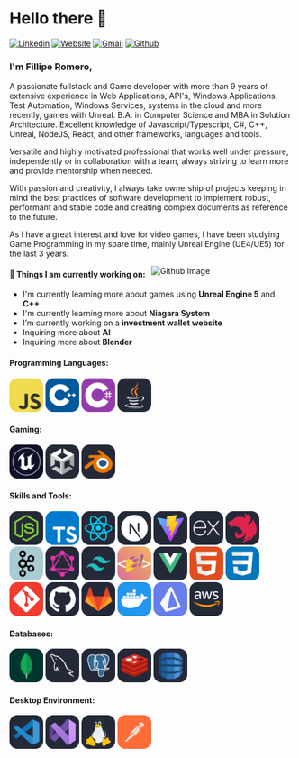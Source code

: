 # Hello there 👋
[![Linkedin](https://img.shields.io/badge/-LinkedIn-blue?style=flat&logo=Linkedin&logoColor=white)](https://www.linkedin.com/in/filliperomero/)
[![Website](https://img.shields.io/badge/website-000000?style=for-the-badge&logo=About.me&logoColor=white)](https://www.filliperomero.com)
[![Gmail](https://img.shields.io/badge/-Gmail-c14438?style=flat&logo=Gmail&logoColor=white)](mailto:fillipe.romero@gmail.com)
[![Github](https://img.shields.io/badge/-Github-000?style=flat&logo=Github&logoColor=white)](https://github.com/filliperomero)

### I'm Fillipe Romero,
A passionate fullstack and Game developer with more than 9 years of extensive experience in Web Applications, API's, Windows Applications, Test Automation, Windows Services, systems in the cloud and more recently, games with Unreal. B.A. in Computer Science and MBA in Solution Architecture. Excellent knowledge of Javascript/Typescript, C#, C++, Unreal, NodeJS, React, and other frameworks, languages and tools.

Versatile and highly motivated professional that works well under pressure, independently or in collaboration with a team, always striving to learn more and provide mentorship when needed.

With passion and creativity, I always take ownership of projects keeping in mind the best practices of software development to implement robust, performant and stable code and creating complex documents as reference to the future.

As I have a great interest and love for video games, I have been studying Game Programming in my spare time, mainly Unreal Engine (UE4/UE5) for the last 3 years.

<img width="50%" align="right" alt="Github Image" src="https://raw.githubusercontent.com/onimur/.github/master/.resources/git-header.svg" />

#### 🌱 Things I am currently working on:
- I'm currently learning more about games using **Unreal Engine 5** and **C++**
- I'm currently learning more about **Niagara System**
- I’m currently working on a **investment wallet website**
- Inquiring more about **AI**
- Inquiring more about **Blender**

<h4>Programming Languages:</h4>
<p align="left">
 <img style="margin: auto;" src="https://raw.githubusercontent.com/filliperomero/filliperomero/master/icons/JavaScript.svg" alt=javascript width="60" height="60"/>
 <img style="margin: auto;" src="https://raw.githubusercontent.com/filliperomero/filliperomero/master/icons/CPP.svg" alt=cplusplus width="60" height="60"/>
 <img style="margin: auto;" src="https://raw.githubusercontent.com/filliperomero/filliperomero/master/icons/CS.svg" alt=csharp width="60" height="60"/>
 <img style="margin: auto;" src="https://raw.githubusercontent.com/filliperomero/filliperomero/master/icons/java.svg" alt=java width="60" height="60" />
</p>

<h4>Gaming:</h4>
<p align="left">
 <img style="margin: auto;" src="https://raw.githubusercontent.com/filliperomero/filliperomero/master/icons/unrealEngine.svg" alt="unreal" width="60" height="60"/>
 <img style="margin: auto;" src="https://raw.githubusercontent.com/filliperomero/filliperomero/master/icons/unity.svg" alt="unity" width="60" height="60"/>
 <img style="margin: auto;" src="https://raw.githubusercontent.com/filliperomero/filliperomero/master/icons/Blender.svg" alt="Blender" width="60" height="60"/>
</p>

<h4>Skills and Tools:</h4>
<p align="left">
	<img style="margin: auto;" src="https://raw.githubusercontent.com/filliperomero/filliperomero/master/icons/NodeJS.svg" alt=node width="60" height="60"/>
  <img style="margin: auto;" src="https://raw.githubusercontent.com/filliperomero/filliperomero/master/icons/TypeScript.svg" alt=ts width="60" height="60"/>
  <img style="margin: auto;" src="https://raw.githubusercontent.com/filliperomero/filliperomero/master/icons/React.svg" alt=react width="60" height="60"/>
  <img style="margin: auto;" src="https://raw.githubusercontent.com/filliperomero/filliperomero/master/icons/nextjs.svg" alt=nextjs width="60" height="60"/>
  <img style="margin: auto;" src="https://raw.githubusercontent.com/filliperomero/filliperomero/master/icons/Vite.svg" alt="Vite" width="60" height="60"/>
  <img style="margin: auto;" src="https://raw.githubusercontent.com/filliperomero/filliperomero/master/icons/Expressjs.svg" alt=Expressjs width="60" height="60"/>
  <img style="margin: auto;" src="https://raw.githubusercontent.com/filliperomero/filliperomero/master/icons/Nestjs.svg" alt=Nestjs width="60" height="60"/>
  <img style="margin: auto;" src="https://raw.githubusercontent.com/filliperomero/filliperomero/master/icons/Kafka.svg" alt=Kafka width="60" height="60"/>
  <img style="margin: auto;" src="https://raw.githubusercontent.com/filliperomero/filliperomero/master/icons/Graphql.svg" alt=Graphql width="60" height="60"/>  
  <img style="margin: auto;" src="https://raw.githubusercontent.com/filliperomero/filliperomero/master/icons/tailwindcss.svg" alt=tailwindcss width="60" height="60"/>
  <img style="margin: auto;" src="https://raw.githubusercontent.com/filliperomero/filliperomero/master/icons/StyledComponents.svg" alt=styledcomponents width="60" height="60"/>
  <img style="margin: auto;" src="https://raw.githubusercontent.com/filliperomero/filliperomero/master/icons/VueJS.svg" alt=vue width="60" height="60"/>
  <img style="margin: auto;" src="https://raw.githubusercontent.com/filliperomero/filliperomero/master/icons/HTML.svg" alt=html5 width="60" height="60"/>
  <img style="margin: auto;" src="https://raw.githubusercontent.com/filliperomero/filliperomero/master/icons/CSS.svg" alt=css3 width="60" height="60"/>
  <img style="margin: auto;" src="https://raw.githubusercontent.com/filliperomero/filliperomero/master/icons/Git.svg" alt=git width="60" height="60"/>
  <img style="margin: auto;" src="https://raw.githubusercontent.com/filliperomero/filliperomero/master/icons/Github.svg" alt=github width="60" height="60"/>
  <img style="margin: auto;" src="https://raw.githubusercontent.com/filliperomero/filliperomero/master/icons/GitLab.svg" alt=gitlab width="60" height="60"/>
  <img style="margin: auto;" src="https://raw.githubusercontent.com/filliperomero/filliperomero/master/icons/docker.svg" alt=github width="60" height="60"/>
  <img style="margin: auto;" src="https://raw.githubusercontent.com/filliperomero/filliperomero/master/icons/Prisma.svg" alt=prisma width="60" height="60"/>
  <img style="margin: auto;" src="https://raw.githubusercontent.com/filliperomero/filliperomero/master/icons/AWS.svg" alt=aws width="60" height="60"/>
</p>

<h4>Databases:</h4>
<p align="left">
	<img style="margin: auto;" src="https://raw.githubusercontent.com/filliperomero/filliperomero/master/icons/MongoDB.svg" alt=mongodb width="60" height="60"/>
  <img style="margin: auto;" src="https://raw.githubusercontent.com/filliperomero/filliperomero/master/icons/MySQL.svg" alt=mysql width="60" height="60"/>
  <img style="margin: auto;" src="https://raw.githubusercontent.com/filliperomero/filliperomero/master/icons/PostgreSQL.svg" alt=psql width="60" height="60"/>
  <img style="margin: auto;" src="https://raw.githubusercontent.com/filliperomero/filliperomero/master/icons/Redis.svg" alt=redis width="60" height="60"/>
  <img style="margin: auto;" src="https://raw.githubusercontent.com/filliperomero/filliperomero/master/icons/DynamoDB.svg" alt=DynamoDB width="60" height="60"/>
</p>

<h4>Desktop Environment:</h4>
<p align="left">
	<img style="margin: auto;" src="https://raw.githubusercontent.com/filliperomero/filliperomero/master/icons/VSCode.svg" alt=vscode width="60" height="60"/>
  <img style="margin: auto;" src="https://raw.githubusercontent.com/filliperomero/filliperomero/master/icons/VisualStudio.svg" alt="Visual Studio" width="60" height="60"/>
  <img style="margin: auto;" src="https://raw.githubusercontent.com/filliperomero/filliperomero/master/icons/Linux.svg" alt=linux width="60" height="60"/>
  <img style="margin: auto;" src="https://raw.githubusercontent.com/filliperomero/filliperomero/master/icons/Postman.svg" alt=Postman width="60" height="60"/>
</p>
